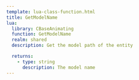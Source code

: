 ```yaml
---
template: lua-class-function.html
title: GetModelName
lua:
  library: CBaseAnimating
  function: GetModelName
  realm: shared
  description: Get the model path of the entity

  returns:
    - type: string
      description: The model name
---
```

